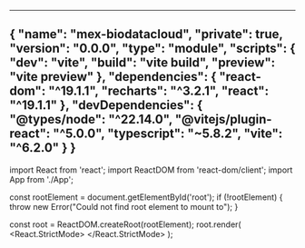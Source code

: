 <!DOCTYPE html>
<html lang="en">
  <head>
    <meta charset="UTF-8" />
    <meta name="viewport" content="width=device-width, initial-scale=1.0" />
    <title>MEX BioDataCloud</title>
    <script src="https://cdn.tailwindcss.com"></script>
    <script>
      tailwind.config = {
        theme: {
          extend: {
            colors: {
              'gray-900': '#121826',
              'gray-800': '#1A2233',
              'gray-700': '#2A3449',
              'cyan-500': '#06b6d4',
              'cyan-600': '#0891b2',
            },
            fontFamily: {
              sans: ['Inter', 'sans-serif'],
            },
          },
        },
      }
    </script>
    <script src="https://cdn.jsdelivr.net/npm/mermaid@10/dist/mermaid.min.js"></script>
    <link rel="preconnect" href="https://fonts.googleapis.com">
    <link rel="preconnect" href="https://fonts.gstatic.com" crossorigin>
    <link href="https://fonts.googleapis.com/css2?family=Inter:wght@400;500;600;700&display=swap" rel="stylesheet">
  <script type="importmap">
{
  "imports": {
    "react-dom/": "https://aistudiocdn.com/react-dom@^19.1.1/",
    "recharts": "https://aistudiocdn.com/recharts@^3.2.1",
    "react/": "https://aistudiocdn.com/react@^19.1.1/",
    "react": "https://aistudiocdn.com/react@^19.1.1"
  }
}
</script>
</head>

  <body class="bg-gray-900 text-gray-200 font-sans">
    <div id="root"></div>
    <script type="module" src="/index.tsx"></script>
  </body>
</html>


-----------------------

{
  "name": "mex-biodatacloud",
  "private": true,
  "version": "0.0.0",
  "type": "module",
  "scripts": {
    "dev": "vite",
    "build": "vite build",
    "preview": "vite preview"
  },
  "dependencies": {
    "react-dom": "^19.1.1",
    "recharts": "^3.2.1",
    "react": "^19.1.1"
  },
  "devDependencies": {
    "@types/node": "^22.14.0",
    "@vitejs/plugin-react": "^5.0.0",
    "typescript": "~5.8.2",
    "vite": "^6.2.0"
  }
}
------------------------


import React from 'react';
import ReactDOM from 'react-dom/client';
import App from './App';

const rootElement = document.getElementById('root');
if (!rootElement) {
  throw new Error("Could not find root element to mount to");
}

const root = ReactDOM.createRoot(rootElement);
root.render(
  <React.StrictMode>
    <App />
  </React.StrictMode>
);
